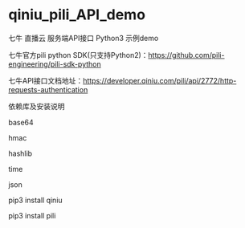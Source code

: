# qiniu_pili_API_demo
七牛 直播云 服务端API接口 Python3 示例demo

七牛官方pili python SDK(只支持Python2)：https://github.com/pili-engineering/pili-sdk-python

七牛API接口文档地址：https://developer.qiniu.com/pili/api/2772/http-requests-authentication

依赖库及安装说明

base64

hmac

hashlib

time

json

pip3 install qiniu

pip3 install pili


